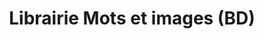 ---
title: "Librairie Mots et images (BD)"
url: /guingamp/librairie-mots-et-images-bd/
shop: livres
---
